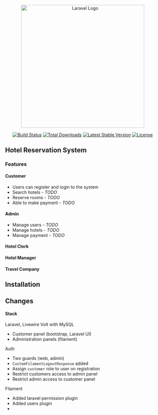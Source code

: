 <p align="center"><a href="https://laravel.com" target="_blank"><img src="https://raw.githubusercontent.com/laravel/art/master/logo-lockup/5%20SVG/2%20CMYK/1%20Full%20Color/laravel-logolockup-cmyk-red.svg" width="400" alt="Laravel Logo"></a></p>

<p align="center">
<a href="https://github.com/laravel/framework/actions"><img src="https://github.com/laravel/framework/workflows/tests/badge.svg" alt="Build Status"></a>
<a href="https://packagist.org/packages/laravel/framework"><img src="https://img.shields.io/packagist/dt/laravel/framework" alt="Total Downloads"></a>
<a href="https://packagist.org/packages/laravel/framework"><img src="https://img.shields.io/packagist/v/laravel/framework" alt="Latest Stable Version"></a>
<a href="https://packagist.org/packages/laravel/framework"><img src="https://img.shields.io/packagist/l/laravel/framework" alt="License"></a>
</p>

## Hotel Reservation System

### Features
#### Customer
- Users can register and login to the system
- Search hotels - *TODO*
- Reserve rooms - *TODO*
- Able to make payment - *TODO*

#### Admin
- Manage users - *TODO*
- Manage hotels - *TODO*
- Manage payment - *TODO*

#### Hotel Clerk

#### Hotel Manager

#### Travel Company


## Installation

## Changes
#### Stack
Laravel, Livewire Volt with MySQL
- Customer panel (bootstrap, Laravel UI)
- Administration panels (filament)

Auth
- Two guards (web, admin)
- `CustomFilamentLogoutResponse` added
- Assign `customer` role to user on registration
- Restrict customers access to admin panel
- Restrict admin access to customer panel

Filament
- Added laravel permission plugin
- Added users plugin
- 
